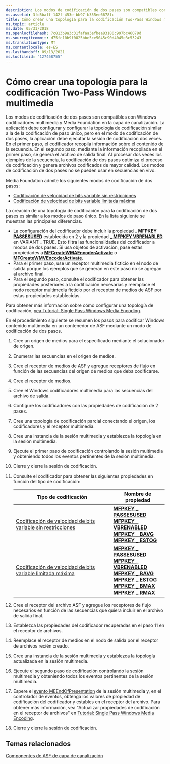 ```yaml
---
description: Los modos de codificación de dos pases son compatibles con Windows codificadores multimedia y Media Foundation en la capa de canalización.
ms.assetid: 3fd5baff-142f-453e-bb97-b355ee6678fc
title: Cómo crear una topología para la codificación Two-Pass Windows multimedia
ms.topic: article
ms.date: 05/31/2018
ms.openlocfilehash: 7c813b9a3c31fafaa3efbea83180c997bc46079d
ms.sourcegitcommit: d75fc10b9f0825bbe5ce5045c90d4045e3c53243
ms.translationtype: MT
ms.contentlocale: es-ES
ms.lasthandoff: 09/13/2021
ms.locfileid: "127468755"
---
```

# <a name="how-to-create-a-topology-for-two-pass-windows-media-encoding"></a>Cómo crear una topología para la codificación Two-Pass Windows multimedia

Los modos de codificación de dos pases son compatibles con Windows codificadores multimedia y Media Foundation en la capa de canalización. La aplicación debe configurar y configurar la topología de codificación similar a la de la codificación de paso único, pero en el modo de codificación de dos pases, la aplicación debe ejecutar la sesión de codificación dos veces. En el primer paso, el codificador recopila información sobre el contenido de la secuencia. En el segundo paso, mediante la información recopilada en el primer paso, se genera el archivo de salida final. Al procesar dos veces los ejemplos de la secuencia, la codificación de dos pasos optimiza el proceso de codificación y genera archivos codificados de mayor calidad. Los modos de codificación de dos pases no se pueden usar en secuencias en vivo.

Media Foundation admite los siguientes modos de codificación de dos pasos:

-   [Codificación de velocidad de bits variable sin restricciones](unconstrained-variable-bit-rate--vbr--encoding.md)
-   [Codificación de velocidad de bits variable limitada máxima](peak-constrained-variable-bit-rate--vbr--encoding.md)

La creación de una topología de codificación para la codificación de dos pases es similar a los modos de paso único. En la lista siguiente se muestran las principales diferencias.

-   La configuración del codificador debe incluir la propiedad [**\_ MFPKEY PASSESUSED**](mfpkey-passesusedproperty.md) establecida en 2 y la propiedad [**\_ MFPKEY VBRENABLED**](mfpkey-vbrenabledproperty.md) en VARIANT \_ TRUE. Esto filtra las funcionalidades del codificador a modos de dos pases. Si usa objetos de activación, pase estas propiedades a [**MFCreateWMAEncoderActivate**](/windows/desktop/api/wmcontainer/nf-wmcontainer-mfcreatewmaencoderactivate) o [**MFCreateWMVEncoderActivate**](/windows/desktop/api/wmcontainer/nf-wmcontainer-mfcreatewmvencoderactivate).
-   Para el primer paso, use un receptor multimedia ficticio en el nodo de salida porque los ejemplos que se generan en este paso no se agregan al archivo final.
-   Para el segundo paso, consulte el codificador para obtener las propiedades posteriores a la codificación necesarias y reemplace el nodo receptor multimedia ficticio por el receptor de medios de ASF por estas propiedades establecidas.

Para obtener más información sobre cómo configurar una topología de codificación, [vea Tutorial: Single Pass Windows Media Encoding](tutorial--1-pass-windows-media-encoding.md).

En el procedimiento siguiente se resumen los pasos para codificar Windows contenido multimedia en un contenedor de ASF mediante un modo de codificación de dos pasos.

1.  Cree un origen de medios para el especificado mediante el solucionador de origen.
2.  Enumerar las secuencias en el origen de medios.
3.  Cree el receptor de medios de ASF y agregue receptores de flujo en función de las secuencias del origen de medios que deba codificarse.
4.  Cree el receptor de medios.
5.  Cree el Windows codificadores multimedia para las secuencias del archivo de salida.
6.  Configure los codificadores con las propiedades de codificación de 2 pases.
7.  Cree una topología de codificación parcial conectando el origen, los codificadores y el receptor multimedia.
8.  Cree una instancia de la sesión multimedia y establezca la topología en la sesión multimedia.
9.  Ejecute el primer paso de codificación controlando la sesión multimedia y obteniendo todos los eventos pertinentes de la sesión multimedia.
10. Cierre y cierre la sesión de codificación.
11. Consulte el codificador para obtener las siguientes propiedades en función del tipo de codificación: 

    | Tipo de codificación                                                                                        | Nombre de propiedad                                                                                                                                                                                                                                                                                                                                                     |
    |------------------------------------------------------------------------------------------------------|-------------------------------------------------------------------------------------------------------------------------------------------------------------------------------------------------------------------------------------------------------------------------------------------------------------------------------------------------------------------|
    | [Codificación de velocidad de bits variable sin restricciones](unconstrained-variable-bit-rate--vbr--encoding.md)       | [**MFPKEY \_ PASSESUSED**](mfpkey-passesusedproperty.md)<br/> [**MFPKEY \_ VBRENABLED**](mfpkey-vbrenabledproperty.md)<br/> [**MFPKEY \_ BAVG**](mfpkey-bavgproperty.md)<br/> [**MFPKEY \_ ESTOG**](mfpkey-ravgproperty.md)<br/>                                                                                                               |
    | [Codificación de velocidad de bits variable limitada máxima](peak-constrained-variable-bit-rate--vbr--encoding.md) | [**MFPKEY \_ PASSESUSED**](mfpkey-passesusedproperty.md)<br/> [**MFPKEY \_ VBRENABLED**](mfpkey-vbrenabledproperty.md)<br/> [**MFPKEY \_ BAVG**](mfpkey-bavgproperty.md)<br/> [**MFPKEY \_ ESTOG**](mfpkey-ravgproperty.md)<br/> [**MFPKEY \_ BMAX**](mfpkey-bmaxproperty.md)<br/> [**MFPKEY \_ RMAX**](mfpkey-rmaxproperty.md)<br/> |

    

     

12. Cree el receptor del archivo ASF y agregue los receptores de flujo necesarios en función de las secuencias que quiera incluir en el archivo de salida final.
13. Establezca las propiedades del codificador recuperadas en el paso 11 en el receptor de archivos.
14. Reemplace el receptor de medios en el nodo de salida por el receptor de archivos recién creado.
15. Cree una instancia de la sesión multimedia y establezca la topología actualizada en la sesión multimedia.
16. Ejecute el segundo paso de codificación controlando la sesión multimedia y obteniendo todos los eventos pertinentes de la sesión multimedia.
17. Espere el [evento MEEndOfPresentation](meendofpresentation.md) de la sesión multimedia y, en el controlador de eventos, obtenga los valores de propiedad de codificación del codificador y estables en el receptor del archivo. Para obtener más información, vea "Actualizar propiedades de codificación en el receptor de archivos" en [Tutorial: Single Pass Windows Media Encoding](tutorial--1-pass-windows-media-encoding.md).
18. Cierre y cierre la sesión de codificación.

## <a name="related-topics"></a>Temas relacionados

<dl> <dt>

[Componentes de ASF de capa de canalización](pipeline-layer-asf-components.md)
</dt> </dl>

 

 




